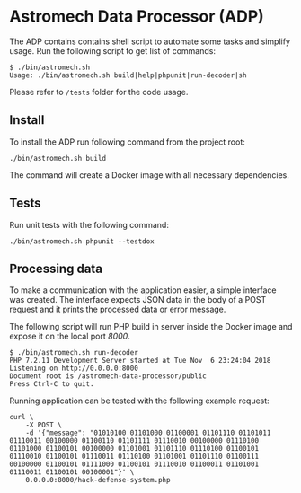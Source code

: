 Astromech Data Processor (ADP)
===

The ADP contains contains shell script to automate some tasks and simplify usage.
Run the following script to get list of commands:

``` 
$ ./bin/astromech.sh
Usage: ./bin/astromech.sh build|help|phpunit|run-decoder|sh
```

Please refer to `/tests` folder for the code usage.


## Install

To install the ADP run following command from the project root:

```
./bin/astromech.sh build
```

The command will create a Docker image with all necessary dependencies.


## Tests

Run unit tests with the following command:

``` 
./bin/astromech.sh phpunit --testdox
```

## Processing data

To make a communication with the application easier, a simple interface was created.
The interface expects JSON data in the body of a POST request and it prints the processed
data or error message.

The following script will run PHP build in server inside the Docker image
and expose it on the local port *8000*.

```
$ ./bin/astromech.sh run-decoder
PHP 7.2.11 Development Server started at Tue Nov  6 23:24:04 2018
Listening on http://0.0.0.0:8000
Document root is /astromech-data-processor/public
Press Ctrl-C to quit.
```

Running application can be tested with the following example request:

```
curl \
    -X POST \
    -d '{"message": "01010100 01101000 01100001 01101110 01101011 01110011 00100000 01100110 01101111 01110010 00100000 01110100 01101000 01100101 00100000 01101001 01101110 01110100 01100101 01110010 01100101 01110011 01110100 01101001 01101110 01100111 00100000 01100101 01111000 01100101 01110010 01100011 01101001 01110011 01100101 00100001"}' \
    0.0.0.0:8000/hack-defense-system.php
```
